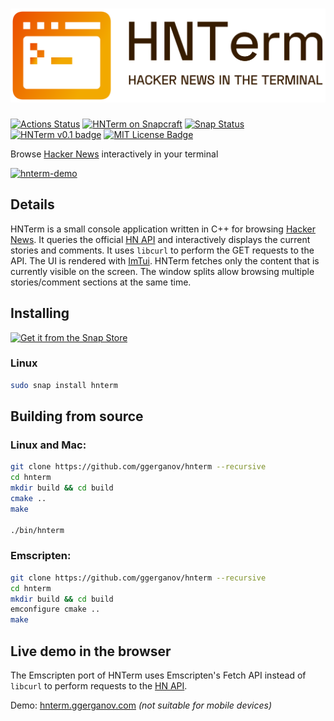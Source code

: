# <img src="media/banner-transparent-small.png" height=150 alt="HNTerm : Hacker News in terminal" />

[![Actions Status](https://github.com/ggerganov/hnterm/workflows/CI/badge.svg)](https://github.com/ggerganov/hnterm/actions)
[![HNTerm on Snapcraft](https://snapcraft.io//hnterm/badge.svg)](https://snapcraft.io/hnterm)
[![Snap Status](https://build.snapcraft.io/badge/ggerganov/hnterm.svg)](https://build.snapcraft.io/user/ggerganov/hnterm)
[![HNTerm v0.1 badge][changelog-badge]][changelog]
[![MIT License Badge][license-badge]][license]

Browse [Hacker News](https://news.ycombinator.com/news) interactively in your terminal

[![hnterm-demo](https://asciinema.org/a/291253.svg)](https://asciinema.org/a/291253)

## Details

HNTerm is a small console application written in C++ for browsing [Hacker News](https://news.ycombinator.com/news). It queries the official [HN API](https://github.com/HackerNews/API) and interactively displays the current stories and comments. It uses `libcurl` to perform the GET requests to the API. The UI is rendered with [ImTui](https://github.com/ggerganov/imtui). HNTerm fetches only the content that is currently visible on the screen. The window splits allow browsing multiple stories/comment sections at the same time.

## Installing

[![Get it from the Snap Store](https://snapcraft.io/static/images/badges/en/snap-store-black.svg)](https://snapcraft.io/hnterm)

### Linux

```bash
sudo snap install hnterm
```

## Building from source

### Linux and Mac:

```bash
git clone https://github.com/ggerganov/hnterm --recursive
cd hnterm
mkdir build && cd build
cmake ..
make

./bin/hnterm
```

### Emscripten:

```bash
git clone https://github.com/ggerganov/hnterm --recursive
cd hnterm
mkdir build && cd build
emconfigure cmake ..
make
```

## Live demo in the browser

The Emscripten port of HNTerm uses Emscripten's Fetch API instead of `libcurl` to perform requests to the [HN API](https://github.com/HackerNews/API). 

Demo: [hnterm.ggerganov.com](https://hnterm.ggerganov.com/) *(not suitable for mobile devices)*

[changelog]: ./CHANGELOG.md
[changelog-badge]: https://img.shields.io/badge/changelog-HNTerm%20v0.1-dummy
[license]: ./LICENSE
[version-badge]: https://img.shields.io/badge/version-0.1-blue.svg
[license-badge]: https://img.shields.io/badge/license-MIT-blue.svg
